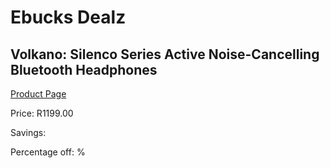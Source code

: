 
# Ebucks Dealz
## Volkano: Silenco Series Active Noise-Cancelling Bluetooth Headphones
[Product Page](https://www.ebucks.com/web/shop/productSelected.do?prodId=696573681&catId=714972256)

Price: R1199.00

Savings: 

Percentage off: %
	